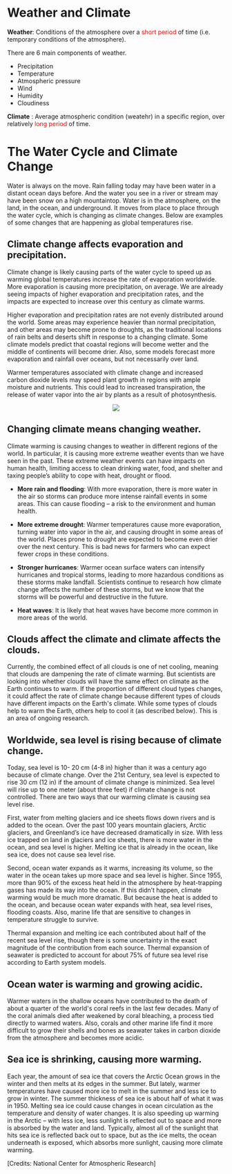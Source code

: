 # Weather and Climate

**Weather**: Conditions of the atmosphere over a <font color="red">short period</font> of time (i.e. temporary conditions of the atmosphere).

There are 6 main components of weather. 
- Precipitation
- Temperature
- Atmospheric pressure
- Wind
- Humidity
- Cloudiness

**Climate** : Average atmospheric condition (weatehr) in a specific region, over relatively <font color="red">long period</font> of time.


# The Water Cycle and Climate Change
Water is always on the move. Rain falling today may have been water in a distant ocean days before. And the water you see in a river or stream may have been snow on a high mountaintop. Water is in the atmosphere, on the land, in the ocean, and underground. It moves from place to place through the water cycle, which is changing as climate changes. Below are examples of some changes that are happening as global temperatures rise. 

## Climate change affects evaporation and precipitation.
Climate change is likely causing parts of the water cycle to speed up as warming global temperatures increase the rate of evaporation worldwide. More evaporation is causing more precipitation, on average. We are already seeing impacts of higher evaporation and precipitation rates, and the impacts are expected to increase over this century as climate warms.

Higher evaporation and precipitation rates are not evenly distributed around the world. Some areas may experience heavier than normal precipitation, and other areas may become prone to droughts, as the traditional locations of rain belts and deserts shift in response to a changing climate. Some climate models predict that coastal regions will become wetter and the middle of continents will become drier. Also, some models forecast more evaporation and rainfall over oceans, but not necessarily over land. 

Warmer temperatures associated with climate change and increased carbon dioxide levels may speed plant growth in regions with ample moisture and nutrients. This could lead to increased transpiration, the release of water vapor into the air by plants as a result of photosynthesis.
<div align=center>
<img width=\textwidth src="https://www.climaterealityproject.org/sites/climaterealityproject.org/files/blog/Water_Cycle_Updated.png"/>
</div>

## Changing climate means changing weather.
Climate warming is causing changes to weather in different regions of the world. In particular, it is causing more extreme weather events than we have seen in the past. These extreme weather events can have impacts on human health, limiting access to clean drinking water, food, and shelter and taxing people’s ability to cope with heat, drought or flood.

- **More rain and flooding**: With more evaporation, there is more water in the air so storms can produce more intense rainfall events in some areas. This can cause flooding – a risk to the environment and human health.  

- **More extreme drought**: Warmer temperatures cause more evaporation, turning water into vapor in the air, and causing drought in some areas of the world. Places prone to drought are expected to become even drier over the next century. This is bad news for farmers who can expect fewer crops in these conditions.

- **Stronger hurricanes**: Warmer ocean surface waters can intensify hurricanes and tropical storms, leading to more hazardous conditions as these storms make landfall. Scientists continue to research how climate change affects the number of these storms, but we know that the storms will be powerful and destructive in the future.

- **Heat waves**: It is likely that heat waves have become more common in more areas of the world.


## Clouds affect the climate and climate affects the clouds. 
Currently, the combined effect of all clouds is one of net cooling, meaning that clouds are dampening the rate of climate warming. But scientists are looking into whether clouds will have the same effect on climate as the Earth continues to warm. If the proportion of different cloud types changes, it could affect the rate of climate change because different types of clouds have different impacts on the Earth's climate. While some types of clouds help to warm the Earth, others help to cool it (as described below). This is an area of ongoing research.

## Worldwide, sea level is rising because of climate change. 
Today, sea level is 10- 20 cm (4-8 in) higher than it was a century ago because of climate change. Over the 21st Century, sea level is expected to rise 30 cm (12 in) if the amount of climate change is minimized. Sea level will rise up to one meter (about three feet) if climate change is not controlled.
There are two ways that our warming climate is causing sea level rise.

First, water from melting glaciers and ice sheets flows down rivers and is added to the ocean. Over the past 100 years mountain glaciers, Arctic glaciers, and Greenland’s ice have decreased dramatically in size. With less ice trapped on land in glaciers and ice sheets, there is more water in the ocean, and sea level is higher. Melting ice that is already in the ocean, like sea ice, does not cause sea level rise.

Second, ocean water expands as it warms, increasing its volume, so the water in the ocean takes up more space and sea level is higher. Since 1955, more than 90% of the excess heat held in the atmosphere by heat-trapping gases has made its way into the ocean. If this didn’t happen, climate warming would be much more dramatic. But because the heat is added to the ocean, and because ocean water expands with heat, sea level rises, flooding coasts. Also, marine life that are sensitive to changes in temperature struggle to survive.

Thermal expansion and melting ice each contributed about half of the recent sea level rise, though there is some uncertainty in the exact magnitude of the contribution from each source. Thermal expansion of seawater is predicted to account for about 75% of future sea level rise according to Earth system models.

## Ocean water is warming and growing acidic.
Warmer waters in the shallow oceans have contributed to the death of about a quarter of the world's coral reefs in the last few decades. Many of the coral animals died after weakened by coral bleaching, a process tied directly to warmed waters. Also, corals and other marine life find it more difficult to grow their shells and bones as seawater takes in carbon dioxide from the atmosphere and becomes more acidic.

## Sea ice is shrinking, causing more warming.
Each year, the amount of sea ice that covers the Arctic Ocean grows in the winter and then melts at its edges in the summer. But lately, warmer temperatures have caused more ice to melt in the summer and less ice to grow in winter. The summer thickness of sea ice is about half of what it was in 1950. Melting sea ice could cause changes in ocean circulation as the temperature and density of water changes. It is also speeding up warming in the Arctic – with less ice, less sunlight is reflected out to space and more is absorbed by the water and land. Typically, almost all of the sunlight that hits sea ice is reflected back out to space, but as the ice melts, the ocean underneath is exposed, which absorbs more sunlight, causing more climate warming. 

[Credits: National Center for Atmospheric Research]